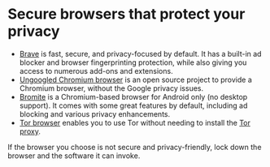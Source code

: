 # Secure browsers that protect your privacy

* [Brave](https://brave.com/) is fast, secure, and privacy-focused by default. It has a built-in ad blocker and browser fingerprinting 
protection, while also giving you access to numerous add-ons and extensions.
* [Ungoogled Chromium browser](https://github.com/Eloston/ungoogled-chromium) is an open source project to provide a Chromium browser, without the Google privacy issues.
* [Bromite](https://www.bromite.org/) is a Chromium-based browser for Android only (no desktop support). It comes with some great features by default, including ad blocking and various privacy enhancements.
* [Tor browser](https://play.google.com/store/apps/details?id=org.torproject.torbrowser) enables you to use Tor without needing to install the [Tor proxy](tor-proxy.md).

If the browser you choose is not secure and privacy-friendly, lock down the browser and the software it can invoke.
